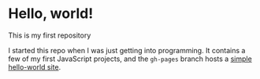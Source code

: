 # Hello, world!
This is my first repository

I started this repo when I was just getting into programming. It contains a few of my first JavaScript projects, and 
the `gh-pages` branch hosts a [simple hello-world site](https://acrenwelge.github.io/hello-world).
